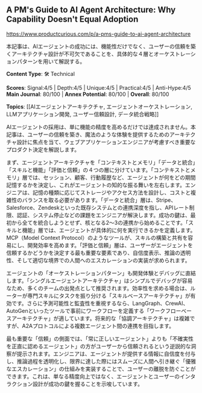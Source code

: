 ## A PM's Guide to AI Agent Architecture: Why Capability Doesn't Equal Adoption

https://www.productcurious.com/p/a-pms-guide-to-ai-agent-architecture

本記事は、AIエージェントの成功には、機能性だけでなく、ユーザーの信頼を築くアーキテクチャ設計が不可欠であることを、具体的な４層とオーケストレーションパターンを用いて解説する。

**Content Type**: 🛠️ Technical

**Scores**: Signal:4/5 | Depth:4/5 | Unique:4/5 | Practical:4/5 | Anti-Hype:4/5
**Main Journal**: 80/100 | **Annex Potential**: 80/100 | **Overall**: 80/100

**Topics**: [[AIエージェントアーキテクチャ, エージェントオーケストレーション, LLMアプリケーション開発, ユーザー信頼設計, データ統合戦略]]

AIエージェントの採用は、単に機能の精度を高めるだけでは達成されません。本記事は、ユーザーの信頼を築き、魔法のような体験を提供するためのアーキテクチャ設計に焦点を当て、ウェブアプリケーションエンジニアが考慮すべき重要なプロダクト決定を解説します。

まず、エージェントアーキテクチャを「コンテキストとメモリ」「データと統合」「スキルと機能」「評価と信頼」の４つの層に分けています。「コンテキストとメモリ」層では、セッション、顧客、行動履歴など、エージェントが何をどの期間記憶するかを決定し、これがエージェントの知的な振る舞いを左右します。エンジニアは、記憶の種類に応じてストレージやアクセス方法を設計し、コストと複雑性のバランスを取る必要があります。「データと統合」層は、Stripe、Salesforce、Zendeskといった既存システムとの連携深度を指し、APIレート制限、認証、システム停止などの課題をエンジニアが解決します。成功の鍵は、最初から全てを統合しようとせず、核となる2〜3の連携から始めることです。「スキルと機能」層では、エージェントが具体的に何を実行できるかを定義します。MCP（Model Context Protocol）のようなツールが、スキルの構築と共有を容易にし、開発効率を高めます。「評価と信頼」層は、ユーザーがエージェントを信頼するかどうかを決定する最も重要な要素であり、自信度表示、推論の透明性、そして適切な境界での人間へのエスカレーションの実装が求められます。

エージェントの「オーケストレーションパターン」も開発体験とデバッグに直結します。「シングルエージェントアーキテクチャ」はシンプルでデバッグが容易なため、多くのチームの出発点として推奨されます。効率性を求める場合は、ルーターが専門スキルにタスクを振り分ける「スキルベースアーキテクチャ」が有効です。さらに予測可能性と監査性を重視するなら、LangGraph、CrewAI、AutoGenといったツールで事前にワークフローを定義する「ワークフローベースアーキテクチャ」が適しています。将来的な「協調アーキテクチャ」は複雑ですが、A2Aプロトコルによる複数エージェント間の連携を目指します。

最も重要な「信頼」の側面では、「常に正しいエージェント」よりも「不確実性を正直に認めるエージェント」の方がユーザーから信頼されるという逆説的な洞察が提示されます。エンジニアは、エージェントが提供する情報に自信度を付与し、推論過程を透明化し、限界に達した際にはスムーズに人間へ引き継ぐ「優雅なエスカレーション」の仕組みを実装することで、ユーザーの離脱を防ぐことができます。これは、単なる精度向上ではなく、エージェントとユーザーのインタラクション設計が成功の鍵を握ることを示唆しています。